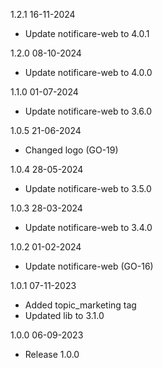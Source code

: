 1.2.1 16-11-2024
- Update notificare-web to 4.0.1

1.2.0 08-10-2024
- Update notificare-web to 4.0.0

1.1.0 01-07-2024
- Update notificare-web to 3.6.0

1.0.5 21-06-2024
- Changed logo (GO-19)

1.0.4 28-05-2024
- Update notificare-web to 3.5.0

1.0.3 28-03-2024
- Update notificare-web to 3.4.0

1.0.2 01-02-2024
- Update notificare-web (GO-16)

1.0.1 07-11-2023
- Added topic_marketing tag
- Updated lib to 3.1.0

1.0.0 06-09-2023
- Release 1.0.0
